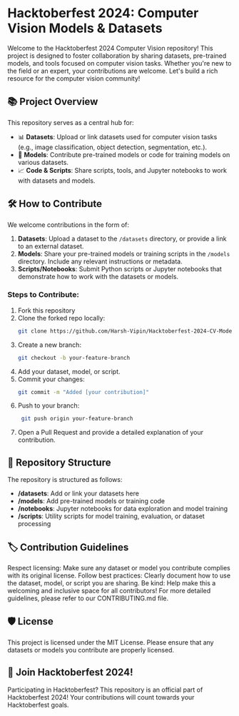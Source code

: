 # Hacktoberfest 2024: Computer Vision Models & Datasets

Welcome to the Hacktoberfest 2024 Computer Vision repository! This project is designed to foster collaboration by sharing datasets, pre-trained models, and tools focused on computer vision tasks. Whether you're new to the field or an expert, your contributions are welcome. Let's build a rich resource for the computer vision community!

## 📚 Project Overview

This repository serves as a central hub for:
- 📊 **Datasets**: Upload or link datasets used for computer vision tasks (e.g., image classification, object detection, segmentation, etc.).
- 🤖 **Models**: Contribute pre-trained models or code for training models on various datasets.
- 📈 **Code & Scripts**: Share scripts, tools, and Jupyter notebooks to work with datasets and models.

## 🛠️ How to Contribute

We welcome contributions in the form of:
1. **Datasets**: Upload a dataset to the `/datasets` directory, or provide a link to an external dataset.
2. **Models**: Share your pre-trained models or training scripts in the `/models` directory. Include any relevant instructions or metadata.
3. **Scripts/Notebooks**: Submit Python scripts or Jupyter notebooks that demonstrate how to work with the datasets or models.

### Steps to Contribute:

1. Fork this repository
2. Clone the forked repo locally:
   ```bash
   git clone https://github.com/Harsh-Vipin/Hacktoberfest-2024-CV-Models-Datasets.git
3. Create a new branch:
   ```bash
   git checkout -b your-feature-branch
4. Add your dataset, model, or script.
5. Commit your changes:
    ```bash
    git commit -m "Added [your contribution]"
6. Push to your branch: 
   ```bash
    git push origin your-feature-branch
7. Open a Pull Request and provide a detailed explanation of your contribution.
   
## 📂 Repository Structure

The repository is structured as follows:

- **/datasets**: Add or link your datasets here
- **/models**: Add pre-trained models or training code
- **/notebooks**: Jupyter notebooks for data exploration and model training
- **/scripts**: Utility scripts for model training, evaluation, or dataset processing


## 🏷️ Contribution Guidelines

Respect licensing: Make sure any dataset or model you contribute complies with its original license.
Follow best practices: Clearly document how to use the dataset, model, or script you are sharing.
Be kind: Help make this a welcoming and inclusive space for all contributors!
For more detailed guidelines, please refer to our CONTRIBUTING.md file.

## 🛡️ License

This project is licensed under the MIT License. Please ensure that any datasets or models you contribute are properly licensed.

## 🌟 Join Hacktoberfest 2024!

Participating in Hacktoberfest? This repository is an official part of Hacktoberfest 2024! Your contributions will count towards your Hacktoberfest goals.






